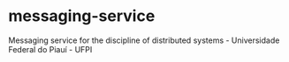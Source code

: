 # messaging-service
Messaging service for the discipline of distributed systems - Universidade Federal do Piauí - UFPI
